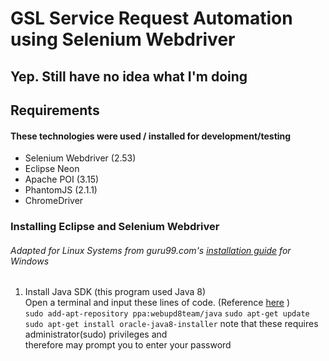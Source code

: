 # GSL Service Request Automation using Selenium Webdriver
## Yep. Still have no idea what I'm doing

## Requirements
#### These technologies were used / installed for development/testing
- Selenium Webdriver (2.53)
- Eclipse Neon
- Apache POI (3.15)
- PhantomJS (2.1.1)
- ChromeDriver

### Installing Eclipse and Selenium Webdriver
###### Adapted for Linux Systems from guru99.com's [installation guide](http://www.guru99.com/installing-selenium-webdriver.html) for Windows
1. Install Java SDK \(this program used Java 8\) <br />
    Open a terminal and input these lines of code. \(Reference [here](http://tecadmin.net/install-oracle-java-8-jdk-8-ubuntu-via-ppa/#) \) <br />
      `sudo add-apt-repository ppa:webupd8team/java`
      `sudo apt-get update`
      `sudo apt-get install oracle-java8-installer`
    note that these requires administrator\(sudo\) privileges and <br />
    therefore may prompt you to enter your password <br />

